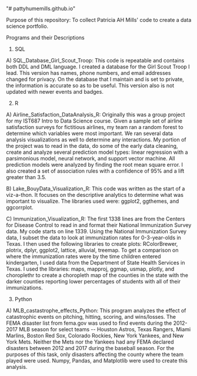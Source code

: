 "# pattyhumemills.github.io" 

Purpose of this repository: To collect Patricia AH Mills' code to create a data science portfolio.

Programs and their Descriptions

1) SQL

  A) SQL_Database_Girl_Scout_Troop: This code is repeatable and contains both DDL and DML language. I created a database for the Girl Scout Troop I lead. This version has names, phone numbers, and email addresses changed for privacy. On the database that I maintain and is set to private, the information is accurate so as to be useful. This version also is not updated with newer events and badges.

2) R

  A) Airline_Satisfaction_DataAnalysis_R: Originally this was a group project for my IST687 Intro to Data Science course. Given a sample set of airline satisfaction surveys for fictitious airlines, my team ran a random forest to determine which variables were most important. We ran several data analysis visualizations as well to determine any interactions. My portion of the project was to read in the data, do some of the early data cleaning, create and analyze several prediction model types: linear regression with a parsimonious model, neural network, and support vector machine. All prediction models were analyzed by finding the root mean square error. I also created a set of association rules with a confidence of 95% and a lift greater than 3.5.
  
  B) Lake_BouyData_Visualization_R: This code was written as the start of a viz-a-thon. It focuses on the descriptive analytics to determine what was important to visualize. The libraries used were: ggplot2, ggthemes, and ggcorrplot.
  
  C) Immunization_Visualization_R: The first 1338 lines are from the Centers for Disease Control to read in and format their National Immunization Survey data. My code starts on line 1339. Using the National Immunization Survey data, I subset the data to look at immunization rates for 0-3-year-olds in Texas. I then used the following libraries to create plots: RColorBrewer, plotrix, dplyr, ggplot2, lattice, alluvial, treemap. To get a comparison on where the immunization rates were by the time children entered kindergarten, I used data from the Department of State Health Services in Texas. I used the libraries: maps, mapproj, ggmap, usmap, plotly, and choroplethr to create a choropleth map of the counties in the state with the darker counties reporting lower percentages of students with all of their immunizations.
  
3) Python

  A) MLB_castastrophe_effects_Python: This program analyzes the effect of catastrophic events on pitching, hitting, scoring, and wins/losses. The FEMA disaster list from fema.gov was used to find events during the 2012-2017 MLB season for select teams -- Houston Astros, Texas Rangers, Miami Marlins, Boston Red Sox, Colorado Rockies, New York Yankees, and New York Mets. Neither the Mets nor the Yankees had any FEMA declared disasters between 2012 and 2017 during the baseball season. For the purposes of this task, only disasters affecting the county where the team played were used. Numpy, Pandas, and Matplotlib were used to create this analysis.
